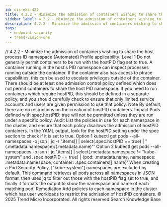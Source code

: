 ```yaml
---
id: cis-eks-422
title: 4.2.2 - Minimize the admission of containers wishing to share the host process ID namespace (Automated)
sidebar_label: 4.2.2 - Minimize the admission of containers wishing to share the host process ID namespace (Automated)
description: 4.2.2 - Minimize the admission of containers wishing to share the host process ID namespace (Automated)
tags:
  - endpoint-security
  - trend-vision-one
---
```


/*<![CDATA[*/ $('#title').html($('meta[name=map-description]').attr('content')); /*]]>*/ 4.2.2 - Minimize the admission of containers wishing to share the host process ID namespace (Automated) Profile applicability: Level 1 Do not generally permit containers to be run with the hostPID flag set to true. A container running in the host's PID namespace can inspect processes running outside the container. If the container also has access to ptrace capabilities, this can be used to escalate privileges outside of the container. There should be at least one admission control policy defined which does not permit containers to share the host PID namespace. If you need to run containers which require hostPID, this should be defined in a separate policy, and you should carefully check to ensure that only limited service accounts and users are given permission to use that policy. Note By default, there are no restrictions on the creation of hostPID containers. Impact Pods defined with spec.hostPID: true will not be permitted unless they are run under a specific policy. Audit List the policies in use for each namespace in the cluster, and ensure that each policy disallows the admission of hostPID containers. In the YAML output, look for the hostPID setting under the spec section to check if it is set to true. Option 1 kubectl get pods --all-namespaces -o json | jq -r '.items[] | select(.spec.hostPID == true) | "\(.metadata.namespace)/\(.metadata.name)"' Option 2 kubectl get pods --all-namespaces -o json | jq '.items[] | select(.metadata.namespace != "kube-system" and .spec.hostPID == true) | {pod: .metadata.name, namespace: .metadata.namespace, container: .spec.containers[].name}' When creating a Pod Security Policy, ["kube-system"] namespaces are excluded by default. This command retrieves all pods across all namespaces in JSON format, then uses jq to filter out those with the hostPID flag set to true, and finally it formats the output to show the namespace and name of each matching pod. Remediation Add policies to each namespace in the cluster which has user workloads to restrict the admission of hostPID containers. © 2025 Trend Micro Incorporated. All rights reserved.Search Knowledge Base